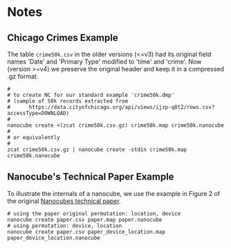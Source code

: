 # Notes

## Chicago Crimes Example

The table `crime50k.csv` in the older versions (<=v3) had its original field names
'Date' and 'Primary Type' modified to 'time' and 'crime'. Now (version >=v4) we
preserve the original header and keep it in a compressed .gz format.

```shell
#
# to create NC for our standard example 'crime50k.dmp'
# (sample of 50k records extracted from
#      https://data.cityofchicago.org/api/views/ijzp-q8t2/rows.csv?accessType=DOWNLOAD)
#
nanocube create <(zcat crime50k.csv.gz) crime50k.map crime50k.nanocube
#
# or equivalently
#
zcat crime50k.csv.gz | nanocube create -stdin crime50k.map crime50k.nanocube
```

## Nanocube's Technical Paper Example

To illustrate the internals of a nanocube, we use the example in Figure 2 of the
original [Nanocubes technical paper](http://nanocubes.net/assets/pdf/nanocubes_paper.pdf).

```shell
# using the paper original permutation: location, device
nanocube create paper.csv paper.map paper.nanocube
# using permutation: device, location
nanocube create paper.csv paper_device_location.map paper_device_location.nanocube
```






